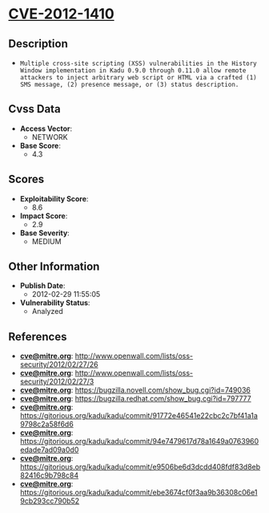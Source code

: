 
# [CVE-2012-1410](http://www.openwall.com/lists/oss-security/2012/02/27/26)

## Description

- `Multiple cross-site scripting (XSS) vulnerabilities in the History Window implementation in Kadu 0.9.0 through 0.11.0 allow remote attackers to inject arbitrary web script or HTML via a crafted (1) SMS message, (2) presence message, or (3) status description.`

## Cvss Data

- **Access Vector**:
  - NETWORK
- **Base Score**:
  - 4.3

## Scores

- **Exploitability Score**:
  - 8.6
- **Impact Score**:
  - 2.9
- **Base Severity**:
  - MEDIUM

## Other Information

- **Publish Date**:
  - 2012-02-29 11:55:05
- **Vulnerability Status**:
  - Analyzed

## References

- **cve@mitre.org**: http://www.openwall.com/lists/oss-security/2012/02/27/26
- **cve@mitre.org**: http://www.openwall.com/lists/oss-security/2012/02/27/3
- **cve@mitre.org**: https://bugzilla.novell.com/show_bug.cgi?id=749036
- **cve@mitre.org**: https://bugzilla.redhat.com/show_bug.cgi?id=797777
- **cve@mitre.org**: https://gitorious.org/kadu/kadu/commit/91772e46541e22cbc2c7bf41a1a9798c2a58f6d6
- **cve@mitre.org**: https://gitorious.org/kadu/kadu/commit/94e7479617d78a1649a0763960edade7ad09a0d0
- **cve@mitre.org**: https://gitorious.org/kadu/kadu/commit/e9506be6d3dcdd408fdf83d8eb82416c9b798c84
- **cve@mitre.org**: https://gitorious.org/kadu/kadu/commit/ebe3674cf0f3aa9b36308c06e19cb293cc790b52
